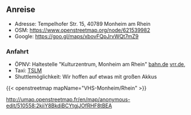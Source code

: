 ## Anreise

 * Adresse: Tempelhofer Str. 15, 40789 Monheim am Rhein 
 * OSM: https://www.openstreetmap.org/node/621539982
 * Google: https://goo.gl/maps/xbovFQpJrvWQt7mZ9

### Anfahrt
 * ÖPNV: Haltestelle "Kulturzentrum, Monheim am Rhein" [bahn.de](https://reiseauskunft.bahn.de) [vrr.de](https://www.vrr.de/de/fahrplan-mobilitaet/fahrplanauskunft/?coordOutputFormat=WGS84%255Bdd.ddddd%255D&command=&itdLPxx_useJs=1&std3_suggestMacro=std3_suggest&itdLPxx_contractor=&std3_contractorMacro=&includedMeans=checkbox&useRealtime=1&inclMOT_0Macro=true&inclMOT_1=true&inclMOT_2=true&inclMOT_4Macro=true&inclMOT_5Macro=true&inclMOT_8Macro=true&imparedOptionsActive=1&itdLPxx_snippet=1&vrr_content_plugin=tx_vrrtrafficdata_triprequest&sessionID=0&requestID=1&std3_commonMacro=trip&std3_customMacro=true&routeType=LEASTTIME&trITMOTvalue100=10&useProxFootSearch=on&itdLPxx_template=tripresults_pt_trip&itdTripDateTimeDepArr=dep&itdDateDayMonthYear=14.10.2020&itdTime=02%3A43&itdTripDateTimeDepArrRadio=dep&name_origin=&nameInfo_origin=&type_origin=any&name_destination=Monheim+%28Rhein%29%2C+Kulturzentrum&nameInfo_destination=poiID%3A54542%3A5158026%3A-1%3AKulturzentrum%3AMonheim+%28Rhein%29%3AKulturzentrum%3AANY%3APOI%3A766885%3A5363453%3AMRCV%3Anrw&type_destination=any), 
 * Taxi: [TSLM](http://www.tslm.de/)
 * Shuttlemöglichkeit: Wir hoffen auf etwas mit großen Akkus
 
 {{< openstreetmap mapName="VHS-Monheim/Rhein" >}}
 
http://umap.openstreetmap.fr/en/map/anonymous-edit/510558:2kiiY8BkdiBCYtgjJOfRHF8tBEA

